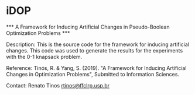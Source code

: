 # iDOP
*** A Framework for Inducing Artificial Changes in Pseudo-Boolean Optimization Problems ***

Description: This is the source code for the framework for inducing artificial changes. 
This code was used to generate the results for the experiments with the 0-1 knapsack problem.

Reference:  Tinós, R. & Yang, S. (2019). "A Framework for Inducing Artificial Changes in Optimization Problems", Submitted to Information Sciences.	

Contact: Renato Tinos <rtinos@ffclrp.usp.br>



